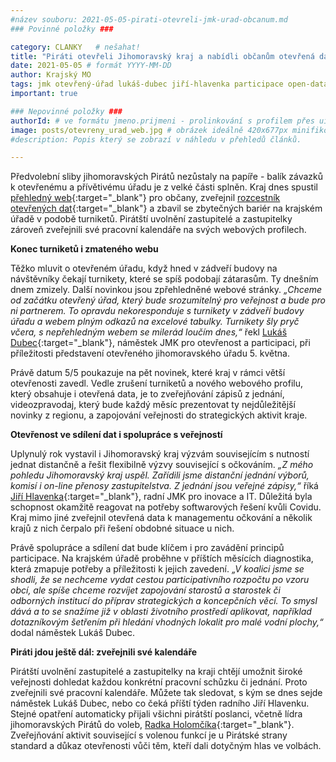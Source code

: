 ```yaml
---
#název souboru: 2021-05-05-pirati-otevreli-jmk-urad-obcanum.md
### Povinné položky ###

category: CLANKY   # nešahat!
title: "Piráti otevřeli Jihomoravský kraj a nabídli občanům otevřená data, nový web i přístup do kalendářů"
date: 2021-05-05 # formát YYYY-MM-DD
author: Krajský MO
tags: jmk otevřený-úřad lukáš-dubec jiří-hlavenka participace open-data # kategorie odděleny mezerami, např. volby zemědělství životní-prostředí piráti (viz https://jihomoravsky.pirati.cz/tags/)
important: true

### Nepovinné položky ###
authorId: # ve formátu jmeno.prijmeni - prolinkování s profilem přes uid
image: posts/otevreny_urad_web.jpg # obrázek ideálně 420x677px minifikovaný přes https://tinypng.com/
#description: Popis který se zobrazí v náhledu v přehledů článků.

---
```


Předvolební sliby jihomoravských Pirátů nezůstaly na papíře - balík závazků k otevřenému a přívětivému úřadu je z velké části splněn. Kraj dnes spustil [přehledný web](http://www.jmk.cz){:target="_blank"} pro občany, zveřejnil [rozcestník otevřených dat](http://opendata.jmk.cz){:target="_blank"} a zbavil se zbytečných bariér na krajském úřadě v podobě turniketů. Pirátští uvolnění zastupitelé a zastupitelky zároveň zveřejnili své pracovní kalendáře na svých webových profilech.

**Konec turniketů i zmateného webu**

Těžko mluvit o otevřeném úřadu, když hned v zádveří budovy na návštěvníky čekají turnikety, které se spíš podobají zátarasům. Ty dnešním dnem zmizely. Další novinkou jsou zpřehledněné webové stránky. *„Chceme od začátku otevřený úřad, který bude srozumitelný pro veřejnost a bude pro ni partnerem. To opravdu nekoresponduje s turnikety v zádveří budovy úřadu a webem plným odkazů na excelové tabulky. Turnikety šly pryč včera, s nepřehledným webem se milerád loučím dnes,“* řekl [Lukáš Dubec](http://jihomoravsky.pirati.cz/lide/lukas-dubec){:target="_blank"}, náměstek JMK pro otevřenost a participaci, při příležitosti představení otevřeného jihomoravského úřadu 5. května. 

Právě datum 5/5 poukazuje na pět novinek, které kraj v rámci větší otevřenosti zavedl. Vedle zrušení turniketů a nového webového profilu, který obsahuje i otevřená data, je to zveřejňování zápisů z jednání, videozpravodaj, který bude každý měsíc prezentovat ty nejdůležitější novinky z regionu, a zapojování veřejnosti do strategických aktivit kraje.

**Otevřenost ve sdílení dat i spolupráce s veřejností**

Uplynulý rok vystavil i Jihomoravský kraj výzvám souvisejícím s nutností jednat distančně a řešit flexibilně výzvy související s očkováním. *„Z mého pohledu Jihomoravský kraj uspěl. Zařídili jsme distanční jednání výborů, komisí i on-line přenosy zastupitelstva. Z jednání jsou veřejné zápisy,“* říká [Jiří Hlavenka](http://jihomoravsky.pirati.cz/lide/jiri-hlavenka){:target="_blank"}, radní JMK pro inovace a IT. Důležitá byla schopnost okamžitě reagovat na potřeby softwarových řešení kvůli Covidu. Kraj mimo jiné zveřejnil otevřená data k managementu očkování a několik krajů z nich čerpalo při řešení obdobné situace u nich.

Právě spolupráce a sdílení dat bude klíčem i pro zavádění principů participace. Na krajském úřadě proběhne v příštích měsících diagnostika, která zmapuje potřeby a příležitosti k jejich zavedení. *„V koalici jsme se shodli, že se nechceme vydat cestou participativního rozpočtu po vzoru obcí, ale spíše  chceme rozvíjet zapojování starostů a starostek či odborných institucí do příprav strategických a koncepčních věcí. To smysl dává a to se snažíme již v oblasti životního prostředí aplikovat, například dotazníkovým šetřením při hledání vhodných lokalit pro malé vodní plochy,“* dodal náměstek Lukáš Dubec.

**Piráti jdou ještě dál: zveřejnili své kalendáře**

Pirátští uvolnění zastupitelé a zastupitelky na kraji chtějí umožnit široké veřejnosti dohledat každou konkrétní pracovní schůzku či jednání. Proto zveřejnili své pracovní kalendáře. Můžete tak sledovat, s kým se dnes sejde náměstek Lukáš Dubec, nebo co čeká příští týden radního Jiří Hlavenku. Stejné opatření automaticky přijali všichni pirátští poslanci, včetně lídra jihomoravských Pirátů do voleb, [Radka Holomčíka](http://jihomoravsky.pirati.cz/lide/radek-holomcik){:target="_blank"}. Zveřejňování aktivit související s volenou funkcí je u Pirátské strany standard a důkaz otevřenosti vůči těm, kteří dali dotyčným hlas ve volbách.
